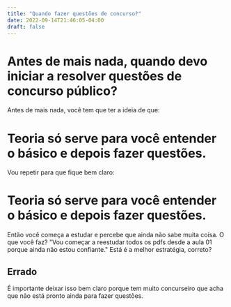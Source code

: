 ```yaml
---
title: "Quando fazer questões de concurso?"
date: 2022-09-14T21:46:05-04:00
draft: false
---
```

# Antes de mais nada, quando devo iniciar a resolver questões de concurso público?

Antes de mais nada, você tem que ter a ideia de que: 
# Teoria só serve para você entender o básico e depois fazer questões.

Vou repetir para que fique bem claro:

# Teoria só serve para você entender o básico e depois fazer questões.

Então você começa a estudar e percebe que ainda não sabe muita coisa. O que você faz?
"Vou começar a reestudar todos os pdfs desde a aula 01 porque ainda não estou confiante."
Está é a melhor estratégia, correto?

## Errado
É importante deixar isso bem claro porque tem muito concurseiro que acha que não está pronto ainda para fazer questões.